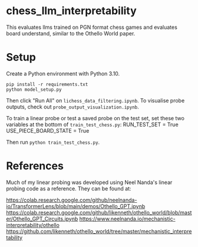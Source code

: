 # chess_llm_interpretability
This evaluates llms trained on PGN format chess games and evaluates board understand, similar to the Othello World paper.

# Setup

Create a Python environment with Python 3.10.
```
pip install -r requirements.txt
python model_setup.py
```

Then click "Run All" on `lichess_data_filtering.ipynb`.
To visualise probe outputs, check out `probe_output_visualization.ipynb`.

To train a linear probe or test a saved probe on the test set, set these two variables at the bottom of `train_test_chess.py`:
RUN_TEST_SET = True
USE_PIECE_BOARD_STATE = True

Then run `python train_test_chess.py`.

# References

Much of my linear probing was developed using Neel Nanda's linear probing code as a reference. They can be found at:

https://colab.research.google.com/github/neelnanda-io/TransformerLens/blob/main/demos/Othello_GPT.ipynb
https://colab.research.google.com/github/likenneth/othello_world/blob/master/Othello_GPT_Circuits.ipynb
https://www.neelnanda.io/mechanistic-interpretability/othello
https://github.com/likenneth/othello_world/tree/master/mechanistic_interpretability